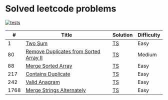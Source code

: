 # Solved leetcode problems

[![tests](https://github.com/kevinzunigacuellar/interview-prep/actions/workflows/test.yml/badge.svg?branch=main)](https://github.com/kevinzunigacuellar/interview-prep/actions/workflows/test.yml)

| #    | Title                                                                                                           | Solution                              | Difficulty |
| ---- | --------------------------------------------------------------------------------------------------------------- | ------------------------------------- | ---------- |
| 1    | [Two Sum](https://leetcode.com/problems/two-sum/)                                                               | [TS](./src/leetcode-1/solution.md)    | Easy       |
| 80   | [Remove Duplicates from Sorted Array II](https://leetcode.com/problems/remove-duplicates-from-sorted-array-ii/) | [TS](./src/leetcode-80/solution.md)   | Medium     |
| 88   | [Merge Sorted Array](https://leetcode.com/problems/merge-sorted-array/)                                         | [TS](./src/leetcode-88/solution.md)   | Easy       |
| 217  | [Contains Duplicate](https://leetcode.com/problems/contains-duplicate/)                                         | [TS](./src/leetcode-217/solution.md)  | Easy       |
| 242  | [Valid Anagram](https://leetcode.com/problems/valid-anagram/)                                                   | [TS](./src/leetcode-242/solution.md)  | Easy       |
| 1768 | [Merge Strings Alternately](https://leetcode.com/problems/merge-strings-alternately)                            | [TS](./src/leetcode-1768/solution.md) | Easy       |
